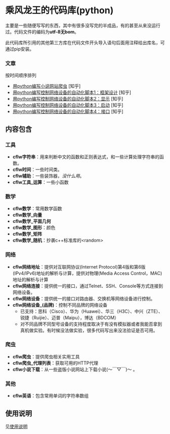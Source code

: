 # 乘风龙王的代码库(python)
主要是一些随便写写的东西，其中有很多没写完的半成品，有的甚至从来没运行过。代码文件的编码为**utf-8无bom**。

此代码库所引用的其他第三方库在代码文件开头导入语句后面用注释给出库名，可通过pip安装。

### 文章
按时间顺序排列
* [用python编写小说网站爬虫](https://zhuanlan.zhihu.com/p/51309019) \[知乎\]
* [用python编写控制网络设备的自动化脚本1：框架设计](https://zhuanlan.zhihu.com/p/53641620) \[知乎\]
* [用python编写控制网络设备的自动化脚本2：显示](https://zhuanlan.zhihu.com/p/56108138) \[知乎\]
* [用python编写控制网络设备的自动化脚本3：启动](https://zhuanlan.zhihu.com/p/56833809) \[知乎\]
* [用python编写控制网络设备的自动化脚本4：接口](https://zhuanlan.zhihu.com/p/59428605) \[知乎\]

## 内容包含
### 工具
* **cflw字符串**：用来判断中文的函数和正则表达式，和一些计算处理字符串的函数。
* **cflw时间**：一些时间类。
* **cflw辅助**：一些装饰器，*没什么用*。
* **cflw工具_运算**：一些小函数

### 数学
* **cflw数学**：常用数学函数
* **cflw数学_向量**
* **cflw数学_平面几何**
* **cflw数学_图形**：颜色
* **cflw数学_矩阵**
* **cflw数学_随机**：抄袭c++标准库的\<random\>

### 网络
* **cflw网络地址**：提供对互联网协议(Internet Protocol)第4版和第6版(IPv4/IPv6)地址的解析与计算，提供对物理(Media Access Control，MAC)地址的解析与计算
* **cflw网络连接**：提供统一的接口，通过Telnet、SSH、Console等方式连接到网络设备。
* **cflw网络设备**：提供统一的接口对路由器、交换机等网络设备进行控制。
* **cflw网络设备_(品牌)**：控制不同品牌的网络设备
	* 已支持：思科（Cisco）、华为（Huawei）、华三（H3C）、中兴（ZTE）、锐捷（Ruijie）、迈普（Maipu），博达（BDCOM）
	* 对不同品牌不同型号设备的支持程度取决于有没有模拟器或者我能否拿到真机做实验。有时候没法做实验，很多代码写出来没法验证是否可用。

### 爬虫
* **cflw爬虫**：提供爬虫相关实用工具
* **cflw爬虫_代理列表**：获取可用的HTTP代理
* **cflw小说下载**：从一些盗版小说网站上下载小说(～￣▽￣)～ 。

### 其他
* **cflw英语**：包含常用单词的字符串数组

## 使用说明
见[使用说明](文档/使用说明.md)
